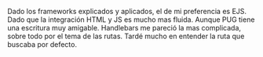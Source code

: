 

Dado los frameworks explicados y aplicados, el de mi preferencia es EJS.
Dado que la integración HTML y JS es mucho mas fluida.
Aunque PUG tiene una escritura muy amigable.
Handlebars me pareció la mas complicada, sobre todo por el tema de las rutas.
Tardé mucho en entender la ruta que buscaba por defecto.